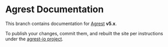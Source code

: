 Agrest Documentation
====================

This branch contains documentation for [Agrest](https://agrest.io) **v5.x**. 

To publish your changes, commit them, and rebuilt the site 
per instructions under the [agrest-io project](https://github.com/agrestio/agrest-io).